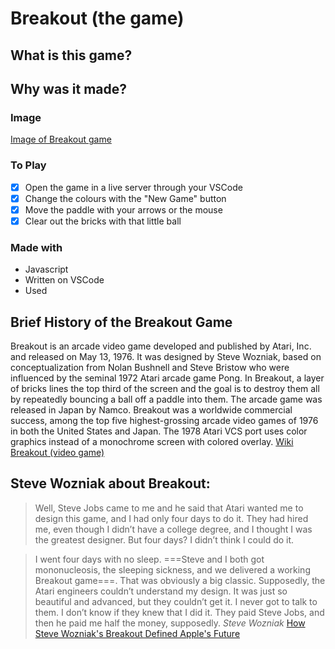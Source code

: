 # Breakout (the game)

## What is this game?

## Why was it made?

### Image
[Image of Breakout game](breakout.png)
### To Play

- [x] Open the game in a live server through your VSCode
- [x] Change the colours with the "New Game" button
- [x] Move the paddle with your arrows or the mouse
- [x] Clear out the bricks with that little ball

### Made with 

- Javascript
- Written on VSCode
- Used 

## Brief History of the Breakout Game
Breakout is an arcade video game developed and published by Atari, Inc. and released on May 13, 1976. It was designed by Steve Wozniak, based on conceptualization from Nolan Bushnell and Steve Bristow who were influenced by the seminal 1972 Atari arcade game Pong. In Breakout, a layer of bricks lines the top third of the screen and the goal is to destroy them all by repeatedly bouncing a ball off a paddle into them. The arcade game was released in Japan by Namco. Breakout was a worldwide commercial success, among the top five highest-grossing arcade video games of 1976 in both the United States and Japan. The 1978 Atari VCS port uses color graphics instead of a monochrome screen with colored overlay. [Wiki Breakout (video game)](https://en.wikipedia.org/wiki/Breakout_(video_game)#:~:text=Breakout%20is%20an%20arcade%20video,1972%20Atari%20arcade%20game%20Pong.&text=The%20arcade%20game%20was%20released%20in%20Japan%20by%20Namco.)

## Steve Wozniak about Breakout:

>Well, Steve Jobs came to me and he said that Atari wanted me to design this game, and I had only four days to do it. They had hired me, even though I didn’t have a college degree, and I thought I was the greatest designer. But four days? I didn’t think I could do it. 

>I went four days with no sleep. ===Steve and I both got mononucleosis, the sleeping sickness, and we delivered a working Breakout game===. That was obviously a big classic. Supposedly, the Atari engineers couldn’t understand my design. It was just so beautiful and advanced, but they couldn’t get it. I never got to talk to them. I don’t know if they knew that I did it. They paid Steve Jobs, and then he paid me half the money, supposedly. *Steve Wozniak*
[How Steve Wozniak's Breakout Defined Apple's Future](https://www.gameinformer.com/b/features/archive/2015/10/09/how-steve-wozniak-s-breakout-defined-apple-s-future.aspx)


